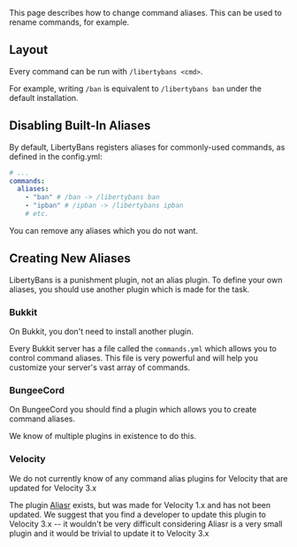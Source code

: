 
This page describes how to change command aliases. This can be used to rename commands, for example.

## Layout

Every command can be run with `/libertybans <cmd>`.

For example, writing `/ban` is equivalent to `/libertybans ban` under the default installation.

## Disabling Built-In Aliases

By default, LibertyBans registers aliases for commonly-used commands, as defined in the config.yml:

```yaml
# ...
commands:
  aliases:
    - "ban" # /ban -> /libertybans ban
    - "ipban" # /ipban -> /libertybans ipban
    # etc.
```

You can remove any aliases which you do not want.

## Creating New Aliases

LibertyBans is a punishment plugin, not an alias plugin. To define your own aliases, you should use another plugin which is made for the task.

### Bukkit

On Bukkit, you don't need to install another plugin.

Every Bukkit server has a file called the `commands.yml` which allows you to control command aliases. This file is very powerful and will help you customize your server's vast array of commands.

### BungeeCord

On BungeeCord you should find a plugin which allows you to create command aliases.

We know of multiple plugins in existence to do this.

### Velocity

We do not currently know of any command alias plugins for Velocity that are updated for Velocity 3.x

The plugin [Aliasr](https://github.com/tobi406/aliasr) exists, but was made for Velocity 1.x and has not been updated. We suggest that you find a developer to update this plugin to Velocity 3.x -- it wouldn't  be very difficult considering Aliasr is a very small plugin and it would be trivial to update it to Velocity 3.x
